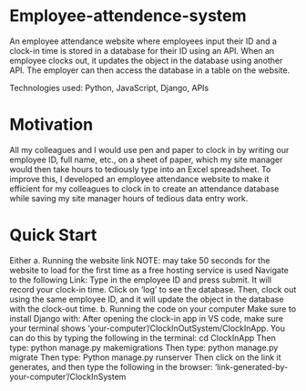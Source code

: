 # Employee-attendence-system
An employee attendance website where employees input their ID and a clock-in time is stored in a database for their ID using an API. When an employee clocks out, it updates the object in the database using another API. The employer can then access the database in a table on the website.

Technologies used: Python, JavaScript, Django, APIs

# Motivation 
All my colleagues and I would use pen and paper to clock in by writing our employee ID, full name, etc., on a sheet of paper, which my site manager would then take hours to tediously type into an Excel spreadsheet. To improve this, I developed an employee attendance website to make it efficient for my colleagues to clock in to create an attendance database while saving my site manager hours of tedious data entry work.

# Quick Start
Either
a.	Running the website link
NOTE: may take 50 seconds for the website to load for the first time as a free hosting service is used
Navigate to the following Link:
Type in the employee ID and press submit. It will record your clock-in time. Click on ‘log’ to see the database. Then, clock out using the same employee ID, and it will update the object in the database with the clock-out time.
b.	Running the code on your computer
Make sure to install Django with:
After opening the clock-in app in VS code, make sure your terminal shows ‘your-computer’/ClockInOutSystem/ClockInApp. You can do this by typing the following in the terminal:
	cd ClockInApp
Then type:
	python manage.py makemigrations
Then type:
	python manage.py migrate
Then type:
	Python manage.py runserver
Then click on the link it generates, and then type the following in the browser:
	‘link-generated-by-your-computer’/ClockInSystem

